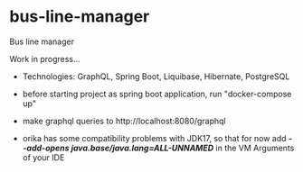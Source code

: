 # bus-line-manager
Bus line manager

Work in progress...

-  Technologies: GraphQL, Spring Boot, Liquibase, Hibernate, PostgreSQL

- before starting project as spring boot application, run "docker-compose up"

- make graphql queries to http://localhost:8080/graphql

- orika has some compatibility problems with JDK17, so that for now add 
  **_--add-opens java.base/java.lang=ALL-UNNAMED_**
  in the VM Arguments of your IDE

